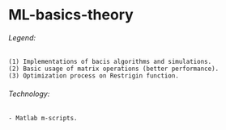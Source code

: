 # ML-basics-theory

###### Legend:
```
(1) Implementations of bacis algorithms and simulations.
(2) Basic usage of matrix operations (better performance).
(3) Optimization process on Restrigin function. 
```

###### Technology:
```
- Matlab m-scripts.
```
